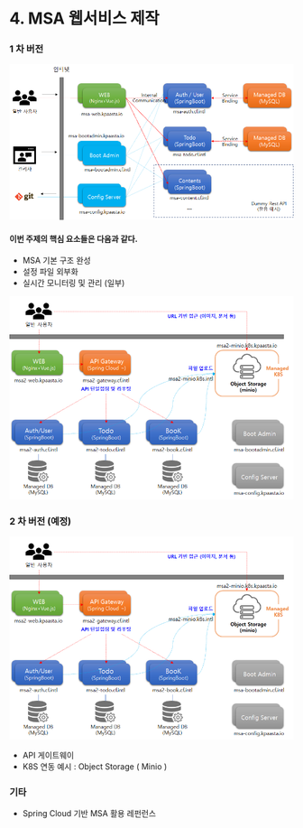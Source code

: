 # 4. MSA 웹서비스 제작

### 1 차 버전 

![](../../.gitbook/assets/image%20%28193%29.png)

#### 이번 주제의 핵심 요소들은 다음과 같다. 

* MSA 기본 구조 완성 
* 설정 파일 외부화 
* 실시간 모니터링 및 관리 \(일부\)

![](../../.gitbook/assets/image%20%28213%29.png)

### 2 차 버전 \(예정\)

![](../../.gitbook/assets/image%20%28214%29.png)

* API 게이트웨이 
* K8S 연동  예시 : Object Storage \( Minio \) 

### 기타 

* Spring Cloud 기반 MSA 활용 레펀런스 



